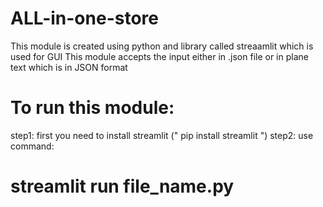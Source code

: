 # ALL-in-one-store

This module is created using python and library called streaamlit which is used for GUI
This module accepts the input either in .json file or in plane text which is in JSON format

# To run this module:
step1: first you need to install streamlit (" pip install streamlit ")
step2: use command:
  #   streamlit run file_name.py
